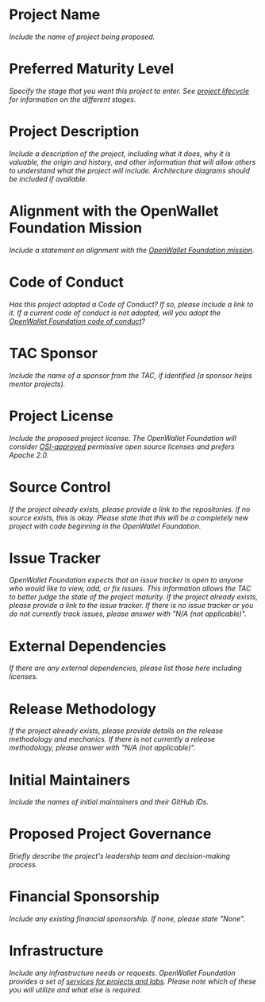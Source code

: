 # Project Name
_Include the name of project being proposed._

# Preferred Maturity Level
_Specify the stage that you want this project to enter. See [project lifecycle](https://tac.openwallet.foundation/governance/project-lifecycle/#stages) for information on the different stages._

# Project Description
_Include a description of the project, including what it does, why it is valuable, the origin and history, and other information that will allow others to understand what the project will include. Architecture diagrams should be included if available._

# Alignment with the OpenWallet Foundation Mission
_Include a statement on alignment with the [OpenWallet Foundation mission](https://tac.openwallet.foundation/governance/charter/)._

# Code of Conduct
_Has this project adopted a Code of Conduct? If so, please include a link to it. If a current code of conduct is not adopted, will you adopt the [OpenWallet Foundation code of conduct](https://tac.openwallet.foundation/governance/code-of-conduct/)?_

# TAC Sponsor
_Include the name of a sponsor from the TAC, if identified (a sponsor helps mentor projects)._

# Project License
_Include the proposed project license. The OpenWallet Foundation will consider [OSI-approved](https://opensource.org/licenses/) permissive open source licenses and prefers Apache 2.0._

# Source Control
_If the project already exists, please provide a link to the repositories. If no source exists, this is okay. Please state that this will be a completely new project with code beginning in the OpenWallet Foundation._

# Issue Tracker
_OpenWallet Foundation expects that an issue tracker is open to anyone who would like to view, add, or fix issues. This information allows the TAC to better judge the state of the project maturity. If the project already exists, please provide a link to the issue tracker. If there is no issue tracker or you do not currently track issues, please answer with "N/A (not applicable)"._

# External Dependencies
_If there are any external dependencies, please list those here including licenses._

# Release Methodology
_If the project already exists, please provide details on the release methodology and mechanics. If there is not currently a release methodology, please answer with "N/A (not applicable)"._

# Initial Maintainers
_Include the names of initial maintainers and their GitHub IDs._

# Proposed Project Governance
_Briefly describe the project's leadership team and decision-making process._

# Financial Sponsorship
_Include any existing financial sponsorship. If none, please state "None"._

# Infrastructure
_Include any infrastructure needs or requests. OpenWallet Foundation provides a set of [services for projects and labs](https://tac.openwallet.foundation/governance/project-and-lab-services/). Please note which of these you will utilize and what else is required._
